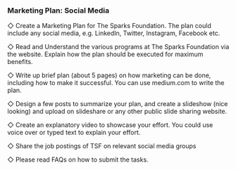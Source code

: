 ### Marketing Plan: Social Media

◇ Create a Marketing Plan for The Sparks Foundation. The plan could include
any social media, e.g. LinkedIn, Twitter, Instagram, Facebook etc.

◇ Read and Understand the various programs at The Sparks Foundation via
the website. Explain how the plan should be executed for maximum
benefits.

◇ Write up brief plan (about 5 pages) on how marketing can be done,
including how to make it successful. You can use medium.com to write the
plan.

◇ Design a few posts to summarize your plan, and create a slideshow (nice
looking) and upload on slideshare or any other public slide sharing website.

◇ Create an explanatory video to showcase your effort. You could use voice
over or typed text to explain your effort.

◇ Share the job postings of TSF on relevant social media groups

◇ Please read FAQs on how to submit the tasks.
